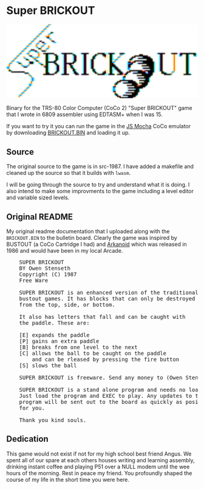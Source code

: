 # Super BRICKOUT

![LOGO](images/SuperBRICKOUT.png)

Binary for the TRS-80 Color Computer (CoCo 2) "Super BRICKOUT" game that I wrote in 6809 assembler using EDTASM+ when I was 15. 

If you want to try it you can run the game in the [JS Mocha](https://www.haplessgenius.com/mocha/) CoCo emulator by downloading [BRICKOUT.BIN](BRICKOUT.BIN) and loading it up.

## Source

The original source to the game is in src-1987. I have added a makefile and cleaned up the source so that it builds with `lwasm`.

I will be going through the source to try and understand what it is doing. I also intend to make some improvments to the game including a level editor and variable sized levels.

## Original README

My original readme documentation that I uploaded along with the `BRICKOUT.BIN` to the bulletin board. Clearly the game was inspired by BUSTOUT (a CoCo Cartridge I had) and [Arkanoid](https://en.wikipedia.org/wiki/Arkanoid) which was released in 1986 and would have been in my local Arcade.

<pre>
    SUPER BRICKOUT 
    BY Owen Stenseth
    Copyright (C) 1987
    Free Ware 
    
    SUPER BRICKOUT is an enhanced version of the traditional 
    bustout games. It has blocks that can only be destroyed 
    from the top, side, or bottom. 
    
    It also has letters that fall and can be caught with 
    the paddle. These are:
    
    [E] expands the paddle
    [P] gains an extra paddle
    [B] breaks from one level to the next
    [C] allows the ball to be caught on the paddle 
        and can be rleased by pressing the fire button
    [S] slows the ball
    
    SUPER BRICKOUT is freeware. Send any money to (Owen Stenseth [REDACTED])
    
    SUPER BRICKOUT is a stand alone program and needs no loader. 
    Just load the program and EXEC to play. Any updates to this 
    program will be sent out to the board as quickly as posible 
    for you.
    
    Thank you kind souls.
</pre>

## Dedication

This game would not exist if not for my high school best friend Angus. We spent all of our spare at each others houses writing and learning assembly, drinking instant coffee and playing P51 over a NULL modem until the wee hours of the morning. Rest in peace my friend. You profoundly shaped the course of my life in the short time you were here.

